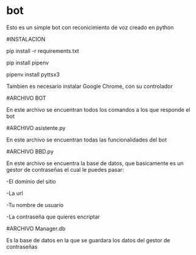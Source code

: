 # bot
Esto es un simple bot con reconicimiento de voz creado en python

#INSTALACION

pip install -r requirements.txt



pip install pipenv



pipenv install pyttsx3




Tambien es necesario instalar Google Chrome, con su controlador


#ARCHIVO BOT

En este archivo se encuentran todos los comandos a los que responde el bot







#ARCHIVO asistente.py


En este archivo se encuentran todas las funcionalidades del bot








#ARCHIVO BBD.py


En este archivo se encuentra la base de datos, que basicamente es un gestor de contraseñas el cual le puedes pasar:


-El dominio del sitio




-La url



-Tu nombre de usuario




-La contraseña que quieres encriptar



#ARCHIVO Manager.db


Es la base de datos en la que se guardara los datos del gestor de contraseñas


#

